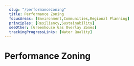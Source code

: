 ```yaml
---
  slug: "/performancezoning"
  title: Performance Zoning
  focusAreas: [Environment,Communities,Regional Planning]
  principles: [Resiliency,Sustainability]
  seeOther: [Greenhouse Gas Overlay Zones]
  trackingProgressLinks: [Water Quality]
---
```

# Performance Zoning
